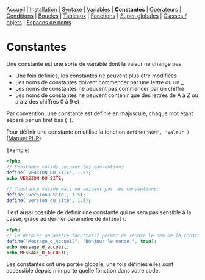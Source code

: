 [Accueil](README.md) | [Installation](00-installation.md) |  [Syntaxe](01-syntaxe.md) | [Variables](02-variables.md) | **Constantes** | [Opérateurs](04-operateurs.md) | [Conditions](05-conditions.md) | [Boucles](06-boucles.md) | [Tableaux](tableaux.md) | [Fonctions](fonctions.md) | [Super-globales](super-globales.md) | [Classes / objets](classes-objets.md) | [Espaces de noms](espaces-de-noms.md)

# Constantes
Une constante est une _sorte_ de variable dont la valeur ne change pas.

  - Une fois définies, les constantes ne peuvent plus être modifiées
  - Les noms de constantes doivent commencer par une lettre ou un _
  - Les noms de constantes ne peuvent pas commencer par un chiffre
  - Les noms de constantes ne peuvent contenir que des lettres de A à Z ou a à z des chiffres 0 à 9 et _

Par convention, une constante est définie en majuscule, chaque mot étant séparé par un tiret bas (`_`).

Pour définir une constante on utilise la fonction `define('NOM', 'Valeur')` ([Manuel PHP](http://php.net/manual/fr/function.define.php)).

Exemple:
```php
<?php
// Constante valide suivant les conventions
define('VERSION_DU_SITE', 1.5);
echo VERSION_DU_SITE;

// Constante valide mais ne suivant pas les conventions:
define('versionDuSite', 1.5);
define('version_du_site', 1.5);
```

Il est aussi possible de définir une constante qui ne sera pas sensible à la casse, grâce au dernier paramètre de `define()`:

```php
<?php
// le dernier paramètre facultatif permet de rendre le nom de la constante case insensitive.
define("Message_d_Accueil", "Bonjour le monde.", true);
echo message_d_accueil;
echo MESSAGE_D_ACCUEIL;
```

Les constantes ont une portée globale, une fois définies elles sont accessible depuis n'importe quelle fonction dans votre code.

